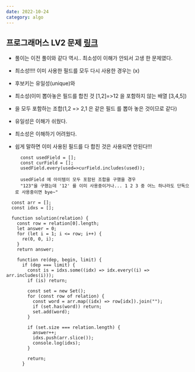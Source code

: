 ```yaml
---
date: 2022-10-24
category: algo
---
```


## 프로그래머스 LV2 문제 [링크](https://school.programmers.co.kr/learn/courses/30/lessons/42890)

- 풀이는 이전 풀이와 같다 역시.. 최소성이 이해가 안되서 고생 한 문제였다.
- 최소성!!!! 이미 사용한 필드를 모두 다시 사용한 경우는 (x)
- 후보키는 유일성(unique)와
- 최소성(이미 뽑아놓은 필드를 합친 것 [1,2]=>12 을 포함하지 않는 배열 [3,4,5])
- 을 모두 포함하는 조합(1,2 => 2,1 은 같은 필드 를 뽑아 놓은 것이므로 같다)
- 유일성은 이해가 쉬웠다.
- 최소성은 이해하기 어려웠다.
- 쉽게 말하면 이미 사용된 필드를 다 합친 것은 사용되면 안된다!!!

  ```
    const usedField = [];
    const curField = [];
    usedField.every(used=>curField.includes(used));

    usedField 에 아이템이 모두 포함된 조합을 구했을 경우
    "123"을 구했는데 '12' 를 이미 사용중이거나... 1 2 3 중 어느 하나라도 단독으로 사용중이면 bye~"
  ```

```
  const arr = [];
  const idxs = [];

  function solution(relation) {
    const row = relation[0].length;
    let answer = 0;
    for (let i = 1; i <= row; i++) {
      re(0, 0, i);
    }
    return answer;

    function re(dep, begin, limit) {
      if (dep === limit) {
        const is = idxs.some((idx) => idx.every((i) => arr.includes(i)));
        if (is) return;

        const set = new Set();
        for (const row of relation) {
          const word = arr.map((idx) => row[idx]).join("");
          if (set.has(word)) return;
          set.add(word);
        }

        if (set.size === relation.length) {
          answer++;
          idxs.push(arr.slice());
          console.log(idxs);
        }

        return;
      }
```
